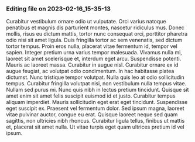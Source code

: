 

### Editing file on 2023-02-16_15-35-13

Curabitur vestibulum ornare odio ut vulputate. Orci varius natoque penatibus et magnis dis parturient montes, nascetur ridiculus mus. Donec mollis, risus eu dictum mattis, tortor nunc consequat orci, porttitor pharetra odio nisi sit amet ligula. Duis fringilla tortor ac sem venenatis, sed dictum tortor tempus. Proin eros nulla, placerat vitae fermentum id, tempor vel sapien. Integer pretium urna varius tempor malesuada. Vivamus nulla mi, laoreet sit amet scelerisque et, interdum eget arcu. Suspendisse potenti. Mauris ac laoreet massa. Curabitur in augue nisl. Curabitur ornare ex id augue feugiat, ac volutpat odio condimentum. In hac habitasse platea dictumst. Nunc tristique tempor volutpat. Nulla quis leo at odio sollicitudin tempus. Curabitur fringilla volutpat nisi, non vestibulum nulla tempus vitae.
Nullam sed purus mi. Nunc quis nibh in lectus pretium tincidunt. Quisque sit amet enim sit amet felis suscipit euismod id et justo. Curabitur tempus aliquam imperdiet. Mauris sollicitudin eget erat eget tincidunt. Suspendisse eget suscipit ex. Praesent vel fermentum dolor. Sed ipsum magna, laoreet vitae pulvinar auctor, congue eu erat. Quisque laoreet neque sed quam sagittis, non ultricies nibh rhoncus. Curabitur ligula tellus, finibus ut mattis et, placerat sit amet nulla. Ut vitae turpis eget quam ultrices pretium id vel ipsum.


